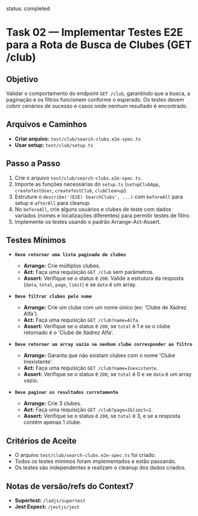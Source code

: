 status: completed

# Task 02 — Implementar Testes E2E para a Rota de Busca de Clubes (GET /club)

## Objetivo
Validar o comportamento do endpoint `GET /club`, garantindo que a busca, a paginação e os filtros funcionem conforme o esperado. Os testes devem cobrir cenários de sucesso e casos onde nenhum resultado é encontrado.

## Arquivos e Caminhos
- **Criar arquivo:** `test/club/search-clubs.e2e-spec.ts`
- **Usar setup:** `test/club/setup.ts`

## Passo a Passo
1.  Crie o arquivo `test/club/search-clubs.e2e-spec.ts`.
2.  Importe as funções necessárias do `setup.ts` (`setupClubApp`, `createTestUser`, `createTestClub`, `clubCleanup`).
3.  Estruture o `describe('(E2E) SearchClubs', ...)` com `beforeAll` para setup e `afterAll` para cleanup.
4.  No `beforeAll`, crie alguns usuários e clubes de teste com dados variados (nomes e localizações diferentes) para permitir testes de filtro.
5.  Implemente os testes usando o padrão Arrange-Act-Assert.

## Testes Mínimos
- **`Deve retornar uma lista paginada de clubes`**
  - **Arrange:** Crie múltiplos clubes.
  - **Act:** Faça uma requisição `GET /club` sem parâmetros.
  - **Assert:** Verifique se o status é `200`. Valide a estrutura da resposta (`data`, `total`, `page`, `limit`) e se `data` é um array.

- **`Deve filtrar clubes pelo nome`**
  - **Arrange:** Crie um clube com um nome único (ex: 'Clube de Xadrez Alfa').
  - **Act:** Faça uma requisição `GET /club?name=Alfa`.
  - **Assert:** Verifique se o status é `200`, se `total` é 1 e se o clube retornado é o 'Clube de Xadrez Alfa'.

- **`Deve retornar um array vazio se nenhum clube corresponder ao filtro`**
  - **Arrange:** Garanta que não existam clubes com o nome 'Clube Inexistente'.
  - **Act:** Faça uma requisição `GET /club?name=Inexistente`.
  - **Assert:** Verifique se o status é `200`, se `total` é 0 e se `data` é um array vazio.

- **`Deve paginar os resultados corretamente`**
  - **Arrange:** Crie 3 clubes.
  - **Act:** Faça uma requisição `GET /club?page=2&limit=2`.
  - **Assert:** Verifique se o status é `200`, se `total` é 3, e se a resposta contém apenas 1 clube.

## Critérios de Aceite
- O arquivo `test/club/search-clubs.e2e-spec.ts` foi criado.
- Todos os testes mínimos foram implementados e estão passando.
- Os testes são independentes e realizam o cleanup dos dados criados.

## Notas de versão/refs do Context7
- **Supertest:** `/ladjs/supertest`
- **Jest Expect:** `/jestjs/jest`
